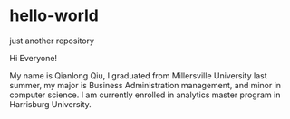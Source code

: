 # hello-world
just another repository

Hi Everyone!

My name is Qianlong Qiu, I graduated from Millersville University last summer, my major is Business Administration management, and minor in  computer science. I am currently enrolled in analytics master program in Harrisburg University. 
